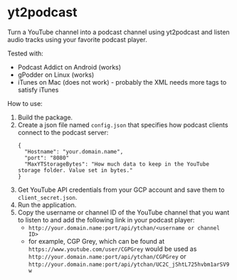 # yt2podcast
Turn a YouTube channel into a podcast channel using yt2podcast and listen audio tracks using your favorite podcast player.

Tested with:
  - Podcast Addict on Android (works)
  - gPodder on Linux (works)
  - iTunes on Mac (does not work) - probably the XML needs more tags to satisfy iTunes

How to use:
  1. Build the package.
  2. Create a json file named `config.json` that specifies how podcast clients connect to the podcast server:
      ```
      {
        "Hostname": "your.domain.name",
        "port": "8080"
        "MaxYTStorageBytes": "How much data to keep in the YouTube storage folder. Value set in bytes."
      }
      ```
  3. Get YouTube API credentials from your GCP account and save them to `client_secret.json`.
  4. Run the application.
  5. Copy the username or channel ID of the YouTube channel that you want to listen to and add the following link in your podcast player:
  		- `http://your.domain.name:port/api/ytchan/<username or channel ID>`
  		- for example, CGP Grey, which can be found at `https://www.youtube.com/user/CGPGrey` would be used as `http://your.domain.name:port/api/ytchan/CGPGrey` or `http://your.domain.name:port/api/ytchan/UC2C_jShtL725hvbm1arSV9w`

